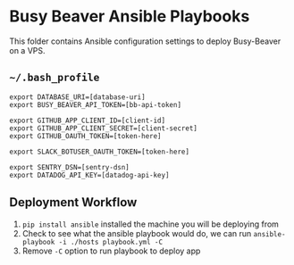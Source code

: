 # Busy Beaver Ansible Playbooks

This folder contains Ansible configuration settings to deploy Busy-Beaver on a VPS.

## `~/.bash_profile`

```console
export DATABASE_URI=[database-uri]
export BUSY_BEAVER_API_TOKEN=[bb-api-token]

export GITHUB_APP_CLIENT_ID=[client-id]
export GITHUB_APP_CLIENT_SECRET=[client-secret]
export GITHUB_OAUTH_TOKEN=[token-here]

export SLACK_BOTUSER_OAUTH_TOKEN=[token-here]

export SENTRY_DSN=[sentry-dsn]
export DATADOG_API_KEY=[datadog-api-key]
```

## Deployment Workflow

1. `pip install ansible` installed the machine you will be deploying from
2. Check to see what the ansible playbook would do, we can run `ansible-playbook -i ./hosts playbook.yml -C`
3. Remove `-C` option to run playbook to deploy app
